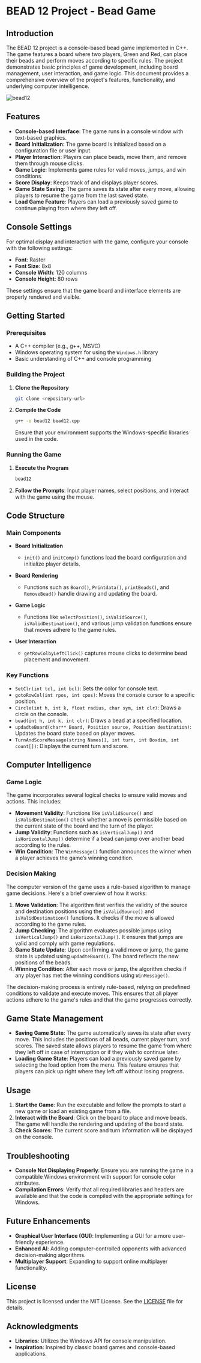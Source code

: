 
# BEAD 12 Project - Bead Game

## Introduction

The BEAD 12 project is a console-based bead game implemented in C++. The game features a board where two players, Green and Red, can place their beads and perform moves according to specific rules. The project demonstrates basic principles of game development, including board management, user interaction, and game logic. This document provides a comprehensive overview of the project's features, functionality, and underlying computer intelligence.

![bead12](finnal/bead12.PNG)

## Features

- **Console-based Interface**: The game runs in a console window with text-based graphics.
- **Board Initialization**: The game board is initialized based on a configuration file or user input.
- **Player Interaction**: Players can place beads, move them, and remove them through mouse clicks.
- **Game Logic**: Implements game rules for valid moves, jumps, and win conditions.
- **Score Display**: Keeps track of and displays player scores.
- **Game State Saving**: The game saves its state after every move, allowing players to resume the game from the last saved state.
- **Load Game Feature**: Players can load a previously saved game to continue playing from where they left off.

## Console Settings

For optimal display and interaction with the game, configure your console with the following settings:
- **Font**: Raster
- **Font Size**: 8x8
- **Console Width**: 120 columns
- **Console Height**: 80 rows

These settings ensure that the game board and interface elements are properly rendered and visible.

## Getting Started

### Prerequisites

- A C++ compiler (e.g., g++, MSVC)
- Windows operating system for using the `Windows.h` library
- Basic understanding of C++ and console programming

### Building the Project

1. **Clone the Repository**
   ```bash
   git clone <repository-url>
   ```
2. **Compile the Code**
   ```bash
   g++ -o bead12 bead12.cpp
   ```
   Ensure that your environment supports the Windows-specific libraries used in the code.

### Running the Game

1. **Execute the Program**
   ```bash
   bead12
   ```
2. **Follow the Prompts**: Input player names, select positions, and interact with the game using the mouse.

## Code Structure

### Main Components

- **Board Initialization**
  - `init()` and `initComp()` functions load the board configuration and initialize player details.
  
- **Board Rendering**
  - Functions such as `Board()`, `Printdata()`, `printBeads()`, and `RemoveBead()` handle drawing and updating the board.

- **Game Logic**
  - Functions like `selectPosition()`, `isValidSource()`, `isValidDestination()`, and various jump validation functions ensure that moves adhere to the game rules.

- **User Interaction**
  - `getRowColbyLeftClick()` captures mouse clicks to determine bead placement and movement.

### Key Functions

- `SetClr(int tcl, int bcl)`: Sets the color for console text.
- `gotoRowCol(int rpos, int cpos)`: Moves the console cursor to a specific position.
- `Circle(int h, int k, float radius, char sym, int clr)`: Draws a circle on the console.
- `bead(int h, int k, int clr)`: Draws a bead at a specified location.
- `updadteBoard(char** Board, Position source, Position destination)`: Updates the board state based on player moves.
- `TurnAndScoreMessage(string Names[], int turn, int Boxdim, int count[])`: Displays the current turn and score.

## Computer Intelligence

### Game Logic

The game incorporates several logical checks to ensure valid moves and actions. This includes:

- **Movement Validity**: Functions like `isValidSource()` and `isValidDestination()` check whether a move is permissible based on the current state of the board and the turn of the player.
- **Jump Validity**: Functions such as `isVerticalJump()` and `isHorizontalJump()` determine if a bead can jump over another bead according to the rules.
- **Win Condition**: The `WinMessage()` function announces the winner when a player achieves the game’s winning condition.

### Decision Making

The computer version of the game uses a rule-based algorithm to manage game decisions. Here's a brief overview of how it works:

1. **Move Validation**: The algorithm first verifies the validity of the source and destination positions using the `isValidSource()` and `isValidDestination()` functions. It checks if the move is allowed according to the game rules.
2. **Jump Checking**: The algorithm evaluates possible jumps using `isVerticalJump()` and `isHorizontalJump()`. It ensures that jumps are valid and comply with game regulations.
3. **Game State Update**: Upon confirming a valid move or jump, the game state is updated using `updadteBoard()`. The board reflects the new positions of the beads.
4. **Winning Condition**: After each move or jump, the algorithm checks if any player has met the winning conditions using `WinMessage()`.

The decision-making process is entirely rule-based, relying on predefined conditions to validate and execute moves. This ensures that all player actions adhere to the game's rules and that the game progresses correctly.

## Game State Management

- **Saving Game State**: The game automatically saves its state after every move. This includes the positions of all beads, current player turn, and scores. The saved state allows players to resume the game from where they left off in case of interruption or if they wish to continue later.
- **Loading Game State**: Players can load a previously saved game by selecting the load option from the menu. This feature ensures that players can pick up right where they left off without losing progress.

## Usage

1. **Start the Game**: Run the executable and follow the prompts to start a new game or load an existing game from a file.
2. **Interact with the Board**: Click on the board to place and move beads. The game will handle the rendering and updating of the board state.
3. **Check Scores**: The current score and turn information will be displayed on the console.

## Troubleshooting

- **Console Not Displaying Properly**: Ensure you are running the game in a compatible Windows environment with support for console color attributes.
- **Compilation Errors**: Verify that all required libraries and headers are available and that the code is compiled with the appropriate settings for Windows.

## Future Enhancements

- **Graphical User Interface (GUI)**: Implementing a GUI for a more user-friendly experience.
- **Enhanced AI**: Adding computer-controlled opponents with advanced decision-making algorithms.
- **Multiplayer Support**: Expanding to support online multiplayer functionality.

## License

This project is licensed under the MIT License. See the [LICENSE](LICENSE) file for details.

## Acknowledgments

- **Libraries**: Utilizes the Windows API for console manipulation.
- **Inspiration**: Inspired by classic board games and console-based applications.

